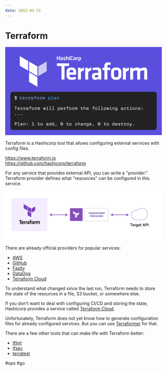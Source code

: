 ```yaml
---
date: 2022-02-21
---
```


# Terraform

![Terraform](terraform.png)

Terraform is a Hashicorp tool that allows configuring external services with config files.

https://www.terraform.io  
https://github.com/hashicorp/terraform

For any service that provides external API, you can write a "provider." Terraform provider defines what "resources" can be configured in this service.

![Terraform Provider](terraform-provider.png)

There are already official providers for popular services:

- [AWS](https://registry.terraform.io/providers/hashicorp/aws/latest/docs)
- [GitHub](https://registry.terraform.io/providers/integrations/github/latest/docs/)
- [Fastly](https://registry.terraform.io/providers/fastly/fastly/latest/docs)
- [DataDog](https://registry.terraform.io/providers/DataDog/datadog/latest/docs)
- [Terraform Cloud](https://registry.terraform.io/providers/hashicorp/tfe/latest/docs)

To understand what changed since the last run, Terraform needs to store the state of the resources in a file, S3 bucket, or somewhere else.

If you don't want to deal with configuring CI/CD and storing the state, Hashicorp provides a service called [Terraform Cloud](https://cloud.hashicorp.com/products/terraform).

Unfortunately, Terraform does not yet know how to generate configuration files for already configured services.
But you can use [Terraformer](https://github.com/GoogleCloudPlatform/terraformer) for that.

There are a few other tools that can make life with Terraform better:

- [tflint](https://github.com/terraform-linters/tflint)
- [tfsec](https://github.com/aquasecurity/tfsec)
- [terratest](https://github.com/gruntwork-io/terratest)

#ops #go

